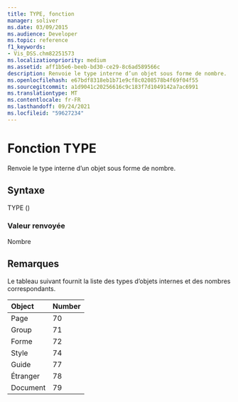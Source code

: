 ```yaml
---
title: TYPE, fonction
manager: soliver
ms.date: 03/09/2015
ms.audience: Developer
ms.topic: reference
f1_keywords:
- Vis_DSS.chm82251573
ms.localizationpriority: medium
ms.assetid: aff1b5e6-beeb-bd30-ce29-8c6ad589566c
description: Renvoie le type interne d’un objet sous forme de nombre.
ms.openlocfilehash: e67bdf8318eb1b71e9cf8c0208578b4f69f04f55
ms.sourcegitcommit: a1d9041c20256616c9c183f7d1049142a7ac6991
ms.translationtype: MT
ms.contentlocale: fr-FR
ms.lasthandoff: 09/24/2021
ms.locfileid: "59627234"
---
```

# <a name="type-function"></a>Fonction TYPE

Renvoie le type interne d’un objet sous forme de nombre. 
  
## <a name="syntax"></a>Syntaxe

TYPE ()
  
### <a name="return-value"></a>Valeur renvoyée

Nombre
  
## <a name="remarks"></a>Remarques

Le tableau suivant fournit la liste des types d’objets internes et des nombres correspondants.
  
|**Object**|**Number**|
|:-----|:-----|
|Page  <br/> |70  <br/> |
|Group  <br/> |71  <br/> |
|Forme  <br/> |72  <br/> |
|Style  <br/> |74  <br/> |
|Guide  <br/> |77  <br/> |
|Étranger  <br/> |78  <br/> |
|Document  <br/> |79  <br/> |
   

